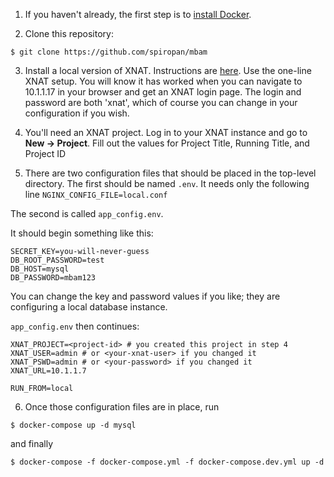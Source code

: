 1. If you haven't already, the first step is to [install Docker](https://docs.docker.com/install/).

2. Clone this repository:

`$ git clone https://github.com/spiropan/mbam`

3. Install a local version of XNAT.  Instructions are [here](https://wiki.xnat.org/display/XNAT17/Running+XNAT+in+a+Vagrant+Virtual+Machine).  Use the one-line XNAT setup.  You will know it has worked when you can navigate to 10.1.1.17 in your browser and get an XNAT login page.  The login and password are both 'xnat', which of course you can change in your configuration if you wish.

4. You'll need an XNAT project.  Log in to your XNAT instance and go to **New -> Project**.  Fill out the values for Project Title, Running Title, and Project ID

5. There are two configuration files that should be placed in the top-level directory.  The first should be named `.env`.  It needs only the following line
`NGINX_CONFIG_FILE=local.conf`

The second is called `app_config.env`.

It should begin something like this:

```
SECRET_KEY=you-will-never-guess
DB_ROOT_PASSWORD=test
DB_HOST=mysql
DB_PASSWORD=mbam123
```

You can change the key and password values if you like; they are configuring a local database instance.   

`app_config.env` then continues:

```
XNAT_PROJECT=<project-id> # you created this project in step 4
XNAT_USER=admin # or <your-xnat-user> if you changed it
XNAT_PSWD=admin # or <your-password> if you changed it
XNAT_URL=10.1.1.7

RUN_FROM=local
```

6. Once those configuration files are in place, run

`$ docker-compose up -d mysql`

and finally

`$ docker-compose -f docker-compose.yml -f docker-compose.dev.yml up -d`
